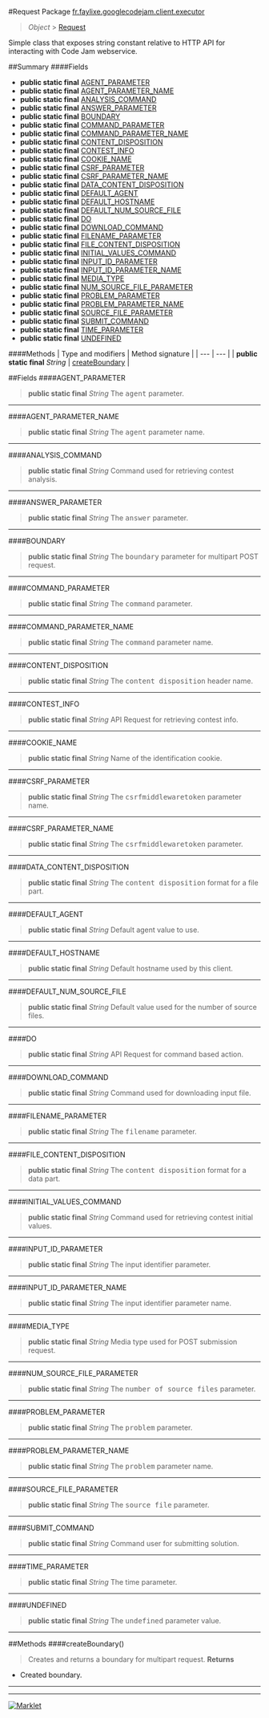 #Request
Package [fr.faylixe.googlecodejam.client.executor](README.md)<br>

> *Object* > [Request](Request.md)

<p>Simple class that exposes string constant
 relative to HTTP API for interacting with
 Code Jam webservice.</p>

##Summary
####Fields
* **public static final** [AGENT_PARAMETER](#agent_parameter)
* **public static final** [AGENT_PARAMETER_NAME](#agent_parameter_name)
* **public static final** [ANALYSIS_COMMAND](#analysis_command)
* **public static final** [ANSWER_PARAMETER](#answer_parameter)
* **public static final** [BOUNDARY](#boundary)
* **public static final** [COMMAND_PARAMETER](#command_parameter)
* **public static final** [COMMAND_PARAMETER_NAME](#command_parameter_name)
* **public static final** [CONTENT_DISPOSITION](#content_disposition)
* **public static final** [CONTEST_INFO](#contest_info)
* **public static final** [COOKIE_NAME](#cookie_name)
* **public static final** [CSRF_PARAMETER](#csrf_parameter)
* **public static final** [CSRF_PARAMETER_NAME](#csrf_parameter_name)
* **public static final** [DATA_CONTENT_DISPOSITION](#data_content_disposition)
* **public static final** [DEFAULT_AGENT](#default_agent)
* **public static final** [DEFAULT_HOSTNAME](#default_hostname)
* **public static final** [DEFAULT_NUM_SOURCE_FILE](#default_num_source_file)
* **public static final** [DO](#do)
* **public static final** [DOWNLOAD_COMMAND](#download_command)
* **public static final** [FILENAME_PARAMETER](#filename_parameter)
* **public static final** [FILE_CONTENT_DISPOSITION](#file_content_disposition)
* **public static final** [INITIAL_VALUES_COMMAND](#initial_values_command)
* **public static final** [INPUT_ID_PARAMETER](#input_id_parameter)
* **public static final** [INPUT_ID_PARAMETER_NAME](#input_id_parameter_name)
* **public static final** [MEDIA_TYPE](#media_type)
* **public static final** [NUM_SOURCE_FILE_PARAMETER](#num_source_file_parameter)
* **public static final** [PROBLEM_PARAMETER](#problem_parameter)
* **public static final** [PROBLEM_PARAMETER_NAME](#problem_parameter_name)
* **public static final** [SOURCE_FILE_PARAMETER](#source_file_parameter)
* **public static final** [SUBMIT_COMMAND](#submit_command)
* **public static final** [TIME_PARAMETER](#time_parameter)
* **public static final** [UNDEFINED](#undefined)

####Methods
| Type and modifiers | Method signature |
| --- | --- |
| **public static final** *String* | [createBoundary](#createboundary) |


##Fields
####AGENT_PARAMETER
> **public static final** *String*
The <tt>agent</tt> parameter.

---

####AGENT_PARAMETER_NAME
> **public static final** *String*
The <tt>agent</tt> parameter name.

---

####ANALYSIS_COMMAND
> **public static final** *String*
Command used for retrieving contest analysis.

---

####ANSWER_PARAMETER
> **public static final** *String*
The <tt>answer</tt> parameter.

---

####BOUNDARY
> **public static final** *String*
The <tt>boundary</tt> parameter for multipart POST request.

---

####COMMAND_PARAMETER
> **public static final** *String*
The <tt>command</tt> parameter.

---

####COMMAND_PARAMETER_NAME
> **public static final** *String*
The <tt>command</tt> parameter name.

---

####CONTENT_DISPOSITION
> **public static final** *String*
The <tt>content disposition</tt> header name.

---

####CONTEST_INFO
> **public static final** *String*
API Request for retrieving contest info.

---

####COOKIE_NAME
> **public static final** *String*
Name of the identification cookie.

---

####CSRF_PARAMETER
> **public static final** *String*
The <tt>csrfmiddlewaretoken</tt> parameter name.

---

####CSRF_PARAMETER_NAME
> **public static final** *String*
The <tt>csrfmiddlewaretoken</tt> parameter.

---

####DATA_CONTENT_DISPOSITION
> **public static final** *String*
The <tt>content disposition</tt> format for a file part.

---

####DEFAULT_AGENT
> **public static final** *String*
Default agent value to use.

---

####DEFAULT_HOSTNAME
> **public static final** *String*
Default hostname used by this client.

---

####DEFAULT_NUM_SOURCE_FILE
> **public static final** *String*
Default value used for the number of source files.

---

####DO
> **public static final** *String*
API Request for command based action.

---

####DOWNLOAD_COMMAND
> **public static final** *String*
Command used for downloading input file.

---

####FILENAME_PARAMETER
> **public static final** *String*
The <tt>filename</tt> parameter.

---

####FILE_CONTENT_DISPOSITION
> **public static final** *String*
The <tt>content disposition</tt> format for a data part.

---

####INITIAL_VALUES_COMMAND
> **public static final** *String*
Command used for retrieving contest initial values.

---

####INPUT_ID_PARAMETER
> **public static final** *String*
The input identifier parameter.

---

####INPUT_ID_PARAMETER_NAME
> **public static final** *String*
The input identifier parameter name.

---

####MEDIA_TYPE
> **public static final** *String*
Media type used for POST submission request.

---

####NUM_SOURCE_FILE_PARAMETER
> **public static final** *String*
The <tt>number of source files</tt> parameter.

---

####PROBLEM_PARAMETER
> **public static final** *String*
The <tt>problem</tt> parameter.

---

####PROBLEM_PARAMETER_NAME
> **public static final** *String*
The <tt>problem</tt> parameter name.

---

####SOURCE_FILE_PARAMETER
> **public static final** *String*
The <tt>source file</tt> parameter.

---

####SUBMIT_COMMAND
> **public static final** *String*
Command user for submitting solution.

---

####TIME_PARAMETER
> **public static final** *String*
The time parameter.

---

####UNDEFINED
> **public static final** *String*
The <tt>undefined</tt> parameter value.

---


##Methods
####createBoundary()
> Creates and returns a boundary for multipart request.
> **Returns**
* Created boundary.


---

---

[![Marklet](https://img.shields.io/badge/Generated%20by-Marklet-green.svg)](https://github.com/Faylixe/marklet)